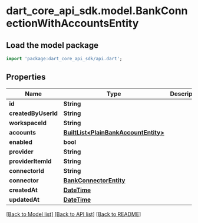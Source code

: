 # dart_core_api_sdk.model.BankConnectionWithAccountsEntity

## Load the model package
```dart
import 'package:dart_core_api_sdk/api.dart';
```

## Properties
Name | Type | Description | Notes
------------ | ------------- | ------------- | -------------
**id** | **String** |  | 
**createdByUserId** | **String** |  | 
**workspaceId** | **String** |  | 
**accounts** | [**BuiltList&lt;PlainBankAccountEntity&gt;**](PlainBankAccountEntity.md) |  | 
**enabled** | **bool** |  | 
**provider** | **String** |  | 
**providerItemId** | **String** |  | 
**connectorId** | **String** |  | 
**connector** | [**BankConnectorEntity**](BankConnectorEntity.md) |  | 
**createdAt** | [**DateTime**](DateTime.md) |  | 
**updatedAt** | [**DateTime**](DateTime.md) |  | 

[[Back to Model list]](../README.md#documentation-for-models) [[Back to API list]](../README.md#documentation-for-api-endpoints) [[Back to README]](../README.md)



